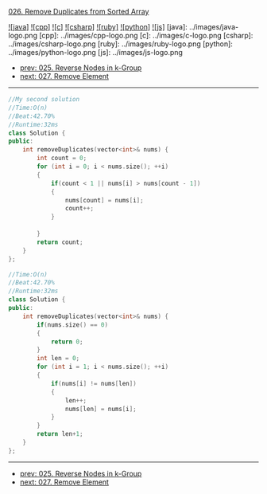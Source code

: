 [026. Remove Duplicates from Sorted Array](https://leetcode.com/problems/remove-duplicates-from-sorted-array/)

[![java]](../java/026-remove-duplicates-from-sorted-array.md)
[![cpp]](../cpp/026-remove-duplicates-from-sorted-array.md)
[![c]](../c/026-remove-duplicates-from-sorted-array.md)
[![csharp]](../csharp/026-remove-duplicates-from-sorted-array.md)
[![ruby]](../ruby/026-remove-duplicates-from-sorted-array.md)
[![python]](../python/026-remove-duplicates-from-sorted-array.md)
[![js]](../js/026-remove-duplicates-from-sorted-array.md)
[java]: ../images/java-logo.png
[cpp]: ../images/cpp-logo.png
[c]: ../images/c-logo.png
[csharp]: ../images/csharp-logo.png
[ruby]: ../images/ruby-logo.png
[python]: ../images/python-logo.png
[js]: ../images/js-logo.png

- [prev: 025. Reverse Nodes in k-Group](025-reverse-nodes-in-k-group.md)
- [next: 027. Remove Element](027-remove-element.md)

---
```C++
//My second solution
//Time:O(n)
//Beat:42.70%
//Runtime:32ms
class Solution {
public:
    int removeDuplicates(vector<int>& nums) {
        int count = 0;
        for (int i = 0; i < nums.size(); ++i)
        {
        	if(count < 1 || nums[i] > nums[count - 1])
        	{
        		nums[count] = nums[i];
        		count++;
        	}	

        }
        return count;
    }
};
```

```C++
//Time:O(n)
//Beat:42.70%
//Runtime:32ms
class Solution {
public:
    int removeDuplicates(vector<int>& nums) {
    	if(nums.size() == 0)
    	{
    		return 0;
    	}    
    	int len = 0;
    	for (int i = 1; i < nums.size(); ++i)
    	{
    		if(nums[i] != nums[len])
    		{
    		    len++;
    			nums[len] = nums[i];
    		}
    	}
    	return len+1;
    }
};
```


---

- [prev: 025. Reverse Nodes in k-Group](025-reverse-nodes-in-k-group.md)
- [next: 027. Remove Element](027-remove-element.md)

